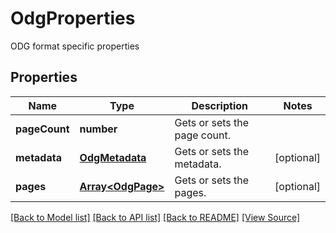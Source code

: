 ﻿# OdgProperties
ODG format specific properties

## Properties
Name | Type | Description | Notes
------------ | ------------- | ------------- | -------------
**pageCount** | **number** | Gets or sets the page count. | 
**metadata** | [**OdgMetadata**](OdgMetadata.md) | Gets or sets the metadata. | [optional]
**pages** | [**Array&lt;OdgPage&gt;**](OdgPage.md) | Gets or sets the pages. | [optional]

[[Back to Model list]](../README.md#documentation-for-models) [[Back to API list]](../README.md#documentation-for-api-endpoints) [[Back to README]](../README.md) [[View Source]](../src/models/odgProperties.ts)

